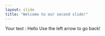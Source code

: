 ```yaml
---
layout: slide
title: "Welcome to our second slide!"
---
```

Your text : Hello
Use the left arrow to go back!
